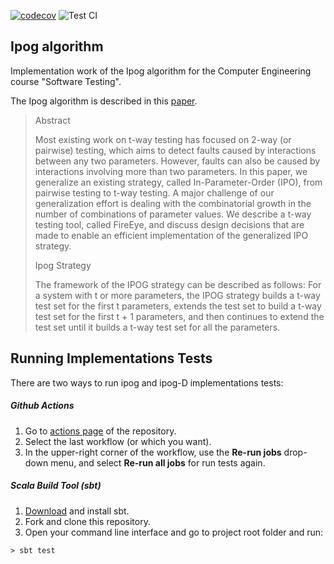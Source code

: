 [![codecov](https://codecov.io/gh/balath/ipog-testing-algorithm/branch/master/graph/badge.svg?token=81V8EXIA17)](https://codecov.io/gh/balath/ipog-testing-algorithm)
![Test CI](https://github.com/balath/ipog-testing-algorithm/actions/workflows/main.yml/badge.svg)

## Ipog algorithm

Implementation work of the Ipog algorithm for the Computer Engineering course "Software Testing".

The Ipog algorithm is described in this [paper](IPOG_A_general_strategy_for_T-way_software_testing.pdf).

>Abstract
>
>Most existing work on t-way testing has focused on 2-way (or pairwise) testing, which aims to detect faults 
caused by interactions between any two parameters. However, faults can also be caused by interactions involving 
more than two parameters. In this paper, we generalize an existing strategy, called In-Parameter-Order
(IPO), from pairwise testing to t-way testing. A major challenge of our generalization effort
is dealing with the combinatorial growth in the number of combinations of parameter values. We describe a
t-way testing tool, called FireEye, and discuss design decisions that are made to enable an
efficient implementation of the generalized IPO strategy. 
>
>Ipog Strategy
>
>The framework of the IPOG strategy can be described as follows: For a system with t or more parameters, the
IPOG strategy builds a t-way test set for the first t parameters, extends the test set to build a t-way test
set for the first t + 1 parameters, and then continues to extend the test set until it builds a t-way test set for
all the parameters.

## Running Implementations Tests
There are two ways to run ipog and ipog-D implementations tests:  
##### Github Actions
1. Go to [actions page](https://github.com/balath/ipog-testing-algorithm/actions) of the repository.
2. Select the last workflow (or which you want). 
3. In the upper-right corner of the workflow, use the **Re-run jobs** drop-down menu, and select **Re-run all jobs** for run tests again.
##### Scala Build Tool (sbt)
1. [Download](https://www.scala-sbt.org/download.html) and install sbt.
2. Fork and clone this repository.
3. Open your command line interface and go to project root folder and run:

`> sbt test`
